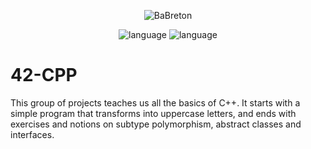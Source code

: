 <p align="center">
  <img src="https://github.com/BaBreton/42-Get_next_line/assets/124448529/43a36b92-4c44-4c58-b03c-b18903712b45" alt="BaBreton" />
</p>
<p align="center">
  <img src="https://img.shields.io/badge/Language-C++-blue" alt="language" />
  <img src="https://img.shields.io/badge/Mark-100/100-green" alt="language" />
</p>

# 42-CPP

This group of projects teaches us all the basics of C++.
It starts with a simple program that transforms into uppercase letters, and ends with exercises and notions on subtype polymorphism, abstract classes and interfaces.

